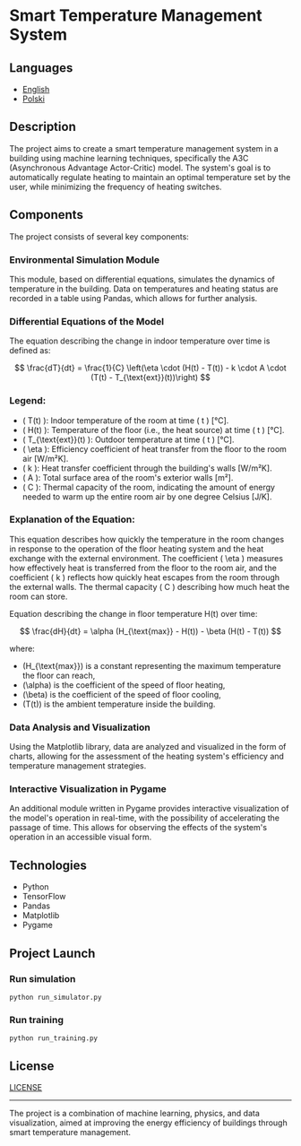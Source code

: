 # Smart Temperature Management System

## Languages

- [English](README_EN.md)
- [Polski](README.md)

## Description
The project aims to create a smart temperature management system in a building using machine learning techniques, specifically the A3C (Asynchronous Advantage Actor-Critic) model. The system's goal is to automatically regulate heating to maintain an optimal temperature set by the user, while minimizing the frequency of heating switches.

## Components
The project consists of several key components:

### Environmental Simulation Module
This module, based on differential equations, simulates the dynamics of temperature in the building. Data on temperatures and heating status are recorded in a table using Pandas, which allows for further analysis.

### Differential Equations of the Model

The equation describing the change in indoor temperature over time is defined as:

$$
\frac{dT}{dt} = \frac{1}{C} \left(\eta \cdot (H(t) - T(t)) - k \cdot A \cdot (T(t) - T_{\text{ext}}(t))\right)
$$

### Legend:

- \( T(t) \): Indoor temperature of the room at time \( t \) [°C].
- \( H(t) \): Temperature of the floor (i.e., the heat source) at time \( t \) [°C].
- \( T_{\text{ext}}(t) \): Outdoor temperature at time \( t \) [°C].
- \( \eta \): Efficiency coefficient of heat transfer from the floor to the room air [W/m²K].
- \( k \): Heat transfer coefficient through the building's walls [W/m²K].
- \( A \): Total surface area of the room's exterior walls [m²].
- \( C \): Thermal capacity of the room, indicating the amount of energy needed to warm up the entire room air by one degree Celsius [J/K].

### Explanation of the Equation:

This equation describes how quickly the temperature in the room changes in response to the operation of the floor heating system and the heat exchange with the external environment. The coefficient \( \eta \) measures how effectively heat is transferred from the floor to the room air, and the coefficient \( k \) reflects how quickly heat escapes from the room through the external walls. The thermal capacity \( C \) describing how much heat the room can store.

Equation describing the change in floor temperature H(t) over time:

$$
\frac{dH}{dt} = \alpha (H_{\text{max}} - H(t)) - \beta (H(t) - T(t))
$$

where:

- \(H_{\text{max}}\) is a constant representing the maximum temperature the floor can reach,
- \(\alpha\) is the coefficient of the speed of floor heating,
- \(\beta\) is the coefficient of the speed of floor cooling,
- \(T(t)\) is the ambient temperature inside the building.

### Data Analysis and Visualization
Using the Matplotlib library, data are analyzed and visualized in the form of charts, allowing for the assessment of the heating system's efficiency and temperature management strategies.

### Interactive Visualization in Pygame
An additional module written in Pygame provides interactive visualization of the model's operation in real-time, with the possibility of accelerating the passage of time. This allows for observing the effects of the system's operation in an accessible visual form.

## Technologies
- Python
- TensorFlow
- Pandas
- Matplotlib
- Pygame 

## Project Launch

### Run simulation
```python run_simulator.py```

### Run training
```python run_training.py```

## License
[LICENSE](LICENSE)

---

The project is a combination of machine learning, physics, and data visualization, aimed at improving the energy efficiency of buildings through smart temperature management.
